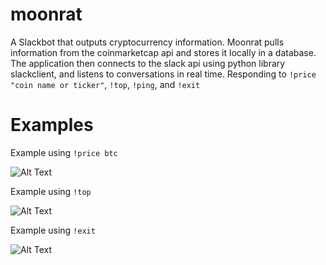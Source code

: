 # moonrat
A Slackbot that outputs cryptocurrency information. 
Moonrat pulls information from the coinmarketcap api and stores it locally in a database.
The application then connects to the slack api using python library slackclient, and listens to conversations in real time.
Responding to `!price "coin name or ticker"`, `!top`, `!ping`, and `!exit`



# Examples
Example using `!price btc`

![Alt Text](https://media.giphy.com/media/3d9rnowLkQUU7fTqbw/giphy.gif)

Example using `!top`

![Alt Text](https://media.giphy.com/media/1APapOCVJquc1out3l/giphy.gif)

Example using `!exit`

![Alt Text](https://media.giphy.com/media/9JvaTi42uZdIcMQ71L/giphy.gif)

